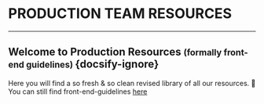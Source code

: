 <!-- - ![logo](http://d6449bb3dc657045bfc9-290115cc0d6de62a29c33db202ae565c.r80.cf1.rackcdn.com/687/treehouse-2017-all_white-2.png)   -->

# PRODUCTION TEAM RESOURCES
***
## Welcome to Production Resources <small>(formally front-end guidelines) </small> {docsify-ignore}  
Here you will find a so fresh & so clean revised library of all our resources. :clap:  
You can still find front-end-guidelines [here](https://github.com/bs-production/front-end-guidelines)

